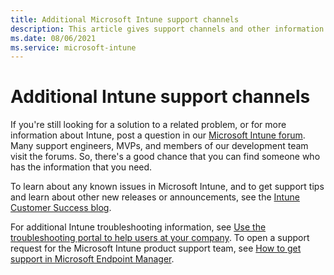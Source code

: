 ```yaml
---
title: Additional Microsoft Intune support channels
description: This article gives support channels and other information to help further troubleshoot issues with Microsoft Intune
ms.date: 08/06/2021
ms.service: microsoft-intune
---
```

# Additional Intune support channels

If you're still looking for a solution to a related problem, or for more information about Intune, post a question in our [Microsoft Intune forum](/answers/products/mem). Many support engineers, MVPs, and members of our development team visit the forums. So, there's a good chance that you can find someone who has the information that you need.

To learn about any known issues in Microsoft Intune, and to get support tips and learn about other new releases or announcements, see the [Intune Customer Success blog](https://techcommunity.microsoft.com/t5/Intune-Customer-Success/bg-p/IntuneCustomerSuccess).

For additional Intune troubleshooting information, see [Use the troubleshooting portal to help users at your company](/mem/intune/fundamentals/help-desk-operators). To open a support request for the Microsoft Intune product support team, see [How to get support in Microsoft Endpoint Manager](/mem/get-support).
